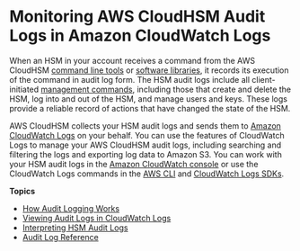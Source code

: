# Monitoring AWS CloudHSM Audit Logs in Amazon CloudWatch Logs<a name="get-hsm-audit-logs-using-cloudwatch"></a>

When an HSM in your account receives a command from the AWS CloudHSM [command line tools](command-line-tools.md) or [software libraries](use-hsm.md), it records its execution of the command in audit log form\. The HSM audit logs include all client\-initiated [management commands](cloudhsm-audit-log-reference.md), including those that create and delete the HSM, log into and out of the HSM, and manage users and keys\. These logs provide a reliable record of actions that have changed the state of the HSM\.

AWS CloudHSM collects your HSM audit logs and sends them to [Amazon CloudWatch Logs](https://docs.aws.amazon.com/AmazonCloudWatch/latest/logs/WhatIsCloudWatchLogs.html) on your behalf\. You can use the features of CloudWatch Logs to manage your AWS CloudHSM audit logs, including searching and filtering the logs and exporting log data to Amazon S3\. You can work with your HSM audit logs in the [Amazon CloudWatch console](https://console.aws.amazon.com/cloudwatch/) or use the CloudWatch Logs commands in the [AWS CLI](https://docs.aws.amazon.com/cli/latest/reference/logs/index.html) and [CloudWatch Logs SDKs](https://docs.aws.amazon.com/AmazonCloudWatchLogs/latest/APIReference/)\.

**Topics**
+ [How Audit Logging Works](get-audit-logs-from-cloudwatch.md)
+ [Viewing Audit Logs in CloudWatch Logs](understand-audit-logs.md)
+ [Interpreting HSM Audit Logs](interpreting-audit-logs.md)
+ [Audit Log Reference](cloudhsm-audit-log-reference.md)